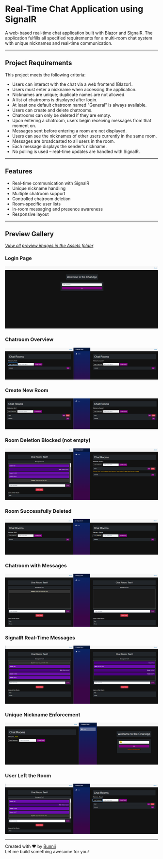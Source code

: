 # Real-Time Chat Application using SignalR

A web-based real-time chat application built with Blazor and SignalR. The application fulfills all specified requirements for a multi-room chat system with unique nicknames and real-time communication.

---

## Project Requirements

This project meets the following criteria:

- Users can interact with the chat via a web frontend (Blazor).
- Users must enter a nickname when accessing the application.
- Nicknames are unique; duplicate names are not allowed.
- A list of chatrooms is displayed after login.
- At least one default chatroom named "General" is always available.
- Users can create and delete chatrooms.
- Chatrooms can only be deleted if they are empty.
- Upon entering a chatroom, users begin receiving messages from that moment on.
- Messages sent before entering a room are not displayed.
- Users can see the nicknames of other users currently in the same room.
- Messages are broadcasted to all users in the room.
- Each message displays the sender’s nickname.
- No polling is used – real-time updates are handled with SignalR.

---

## Features

- Real-time communication with SignalR
- Unique nickname handling
- Multiple chatroom support
- Controlled chatroom deletion
- Room-specific user lists
- In-room messaging and presence awareness
- Responsive layout

---

## Preview Gallery 
[*View all preview images in the Assets folder*](./Assets/)

### Login Page
![Chat Preview](Assets/LoginPage.png)

### Chatroom Overview
![Chatroom Page](Assets/Chatroom%20page.png)

### Create New Room
![Create Room](Assets/create%20%20room.png)

### Room Deletion Blocked (not empty)
![Can't Delete Room](Assets/cantDelete.png)

### Room Successfully Deleted
![Deleted Room](Assets/DeletedRoom.png)

### Chatroom with Messages
![Chat Channel](Assets/chat%20room%20channel.png)

### SignalR Real-Time Messages
![SignalR](Assets/SignalR%20texts.png)

### Unique Nickname Enforcement
![Unique Nickname](Assets/unique%20user.png)

### User Left the Room
![User Left](Assets/userLeftRoom.png)

---

Created with ❤️ by [Bunnii](mailto:bxnniibu@gmail.com)  
Let me build something awesome for you!

